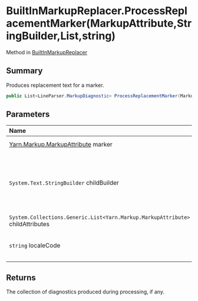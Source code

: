 # BuiltInMarkupReplacer.ProcessReplacementMarker(MarkupAttribute,StringBuilder,List<MarkupAttribute>,string)

Method in [BuiltInMarkupReplacer](/docs/api/csharp/yarn.markup.builtinmarkupreplacer.md)

## Summary


Produces replacement text for a marker.


```csharp
public List<LineParser.MarkupDiagnostic> ProcessReplacementMarker(MarkupAttribute marker, StringBuilder childBuilder, List<MarkupAttribute> childAttributes, string localeCode)
```

## Parameters

|Name|Description|
|:---|:---|
|[Yarn.Markup.MarkupAttribute](/docs/api/csharp/yarn.markup.markupattribute.md) marker|The marker to process into replacement text.|
|`System.Text.StringBuilder` childBuilder|A  <code>System.Text.StringBuilder</code>  that contains the child text contained within  <code>marker</code> . Use the methods on this stringbuilder to produce any text needed from this marker.|
|`System.Collections.Generic.List<Yarn.Markup.MarkupAttribute>` childAttributes|The child attributes of  <code>marker</code> .|
|`string` localeCode|A BCP-47 locale code that represents the locale in which any processing should take place.|

## Returns

The collection of diagnostics produced during processing,
if any.

